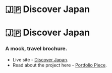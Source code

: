 # 🇯🇵 Discover Japan




# 🇯🇵 Discover Japan
### A mock, travel brochure.

- Live site - [Discover Japan](https://vcasilla.com/discover-japan/). 
- Read about the project here - [Portfolio Piece](https://vcasilla.com/discover-japan-project). 
